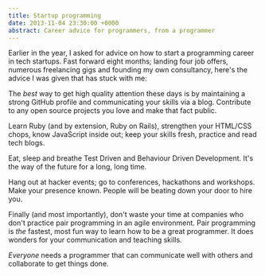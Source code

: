 ```yaml
---
title: Startup programming
date: 2013-11-04 23:30:00 +0000
abstract: Career advice for programmers, from a programmer
---
```


Earlier in the year, I asked for advice on how to start a programming career in
tech startups. Fast forward eight months; landing four job offers, numerous
freelancing gigs and founding my own consultancy, here's the advice I was given
that has stuck with me:

The *best* way to get high quality attention these days is by maintaining a
strong GitHub profile and communicating your skills via a blog. Contribute to
any open source projects you love and make that fact public.

Learn Ruby (and by extension, Ruby on Rails), strengthen your HTML/CSS chops,
know JavaScript inside out; keep your skills fresh, practice and read tech
blogs.

Eat, sleep and breathe Test Driven and Behaviour Driven Development. It's the
way of the future for a long, long time.

Hang out at hacker events; go to conferences, hackathons and workshops. Make
your presence known. People will be beating down your door to hire you.

Finally (and most importantly), don't waste your time at companies who don't
practice pair programming in an agile environment. Pair programming is *the*
fastest, most fun way to learn how to be a great programmer. It does wonders
for your communication and teaching skills.

*Everyone* needs a programmer that can communicate well with others and
collaborate to get things done.
